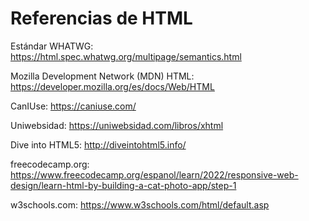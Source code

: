 # Referencias de HTML

Estándar WHATWG: https://html.spec.whatwg.org/multipage/semantics.html

Mozilla Development Network (MDN) HTML: https://developer.mozilla.org/es/docs/Web/HTML

CanIUse: https://caniuse.com/

Uniwebsidad: https://uniwebsidad.com/libros/xhtml

Dive into HTML5: http://diveintohtml5.info/

freecodecamp.org: https://www.freecodecamp.org/espanol/learn/2022/responsive-web-design/learn-html-by-building-a-cat-photo-app/step-1

w3schools.com: https://www.w3schools.com/html/default.asp
